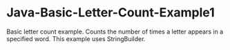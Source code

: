 # Java-Basic-Letter-Count-Example1
Basic letter count example. Counts the number of times a letter appears in a specified word. This example uses StringBuilder.
